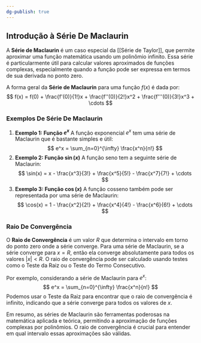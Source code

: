 ```yaml
---
dg-publish: true
---
```


## Introdução à Série De Maclaurin

A **Série de Maclaurin** é um caso especial da [[Série de Taylor]], que permite aproximar uma função matemática usando um polinômio infinito. Essa série é particularmente útil para calcular valores aproximados de funções complexas, especialmente quando a função pode ser expressa em termos de sua derivada no ponto zero.

A forma geral da **Série de Maclaurin** para uma função $f(x)$ é dada por:
$$
f(x) = f(0) + \frac{f'(0)}{1!}x + \frac{f''(0)}{2!}x^2 + \frac{f'''(0)}{3!}x^3 + \cdots
$$
### Exemplos De Série De Maclaurin

1. **Exemplo 1: Função $e^x$**
   A função exponencial $e^x$ tem uma série de Maclaurin que é bastante simples e útil:
$$
   e^x = \sum_{n=0}^{\infty} \frac{x^n}{n!}
$$
2. **Exemplo 2: Função $\sin(x)$**
   A função seno tem a seguinte série de Maclaurin:
$$
   \sin(x) = x - \frac{x^3}{3!} + \frac{x^5}{5!} - \frac{x^7}{7!} + \cdots
$$
3. **Exemplo 3: Função $\cos(x)$**
   A função cosseno também pode ser representada por uma série de Maclaurin:
$$
   \cos(x) = 1 - \frac{x^2}{2!} + \frac{x^4}{4!} - \frac{x^6}{6!} + \cdots
$$
### Raio De Convergência

O **Raio de Convergência** é um valor $R$ que determina o intervalo em torno do ponto zero onde a série converge. Para uma série de Maclaurin, se a série converge para $x = R$, então ela converge absolutamente para todos os valores $|x| < R$. O raio de convergência pode ser calculado usando testes como o Teste da Raiz ou o Teste do Termo Consecutivo.

Por exemplo, considerando a série de Maclaurin para $e^x$:
$$
e^x = \sum_{n=0}^{\infty} \frac{x^n}{n!}
$$
Podemos usar o Teste da Raiz para encontrar que o raio de convergência é infinito, indicando que a série converge para todos os valores de $x$.

Em resumo, as séries de Maclaurin são ferramentas poderosas na matemática aplicada e teórica, permitindo a aproximação de funções complexas por polinômios. O raio de convergência é crucial para entender em qual intervalo essas aproximações são válidas.
